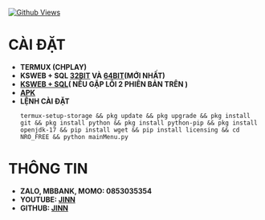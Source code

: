 [![Github Views](https://img.shields.io/github/downloads/JINN1368/NRO_FREE/total.svg)]()
# CÀI ĐẶT
- **TERMUX (CHPLAY)**
- **KSWEB + SQL [32BIT](https://web1s.info/myMO7Y1AVT) VÀ [64BIT](https://web1s.info/3IANrICchx)(MỚI NHẤT)**
- **[KSWEB + SQL](https://web1s.info/lkDW4cDUpU)( NẾU GẶP LỖI 2 PHIÊN BẢN TRÊN )**
- **[APK](https://web1s.info/dk69VwM3Ry)**
- **LỆNH CÀI ĐẶT**
  ```
  termux-setup-storage && pkg update && pkg upgrade && pkg install git && pkg install python && pkg install python-pip && pkg install openjdk-17 && pip install wget && pip install licensing && cd NRO_FREE && python mainMenu.py
  ```
# THÔNG TIN 
* **ZALO, MBBANK, MOMO: 0853035354**
* **YOUTUBE: [JINN](https://www.youtube.com/@JINN1368)**
* **GITHUB: [JINN](GITHUB.COM/JINN1368)**
